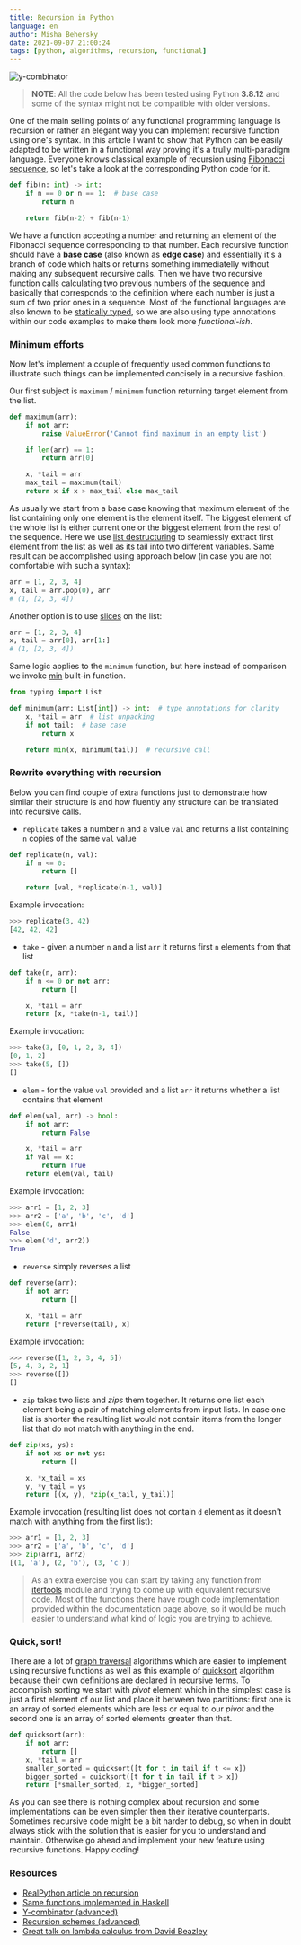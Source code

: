 ```yaml
---
title: Recursion in Python
language: en
author: Misha Behersky
date: 2021-09-07 21:00:24
tags: [python, algorithms, recursion, functional]
---
```


![y-combinator](/images/y_combinator.png)
> **NOTE**: All the code below has been tested using Python **3.8.12** and some of the syntax might not be compatible with older versions.

One of the main selling points of any functional programming language is recursion or rather an elegant way you can implement recursive function using one's syntax. In this article I want to show that Python can be easily adapted to be written in a functional way proving it's a trully multi-paradigm language.
Everyone knows classical example of recursion using [Fibonacci sequence](https://en.wikipedia.org/wiki/Fibonacci_number), so let's take a look at the corresponding Python code for it.

```python
def fib(n: int) -> int:
    if n == 0 or n == 1:  # base case
        return n

    return fib(n-2) + fib(n-1)
```

We have a function accepting a number and returning an element of the Fibonacci sequence corresponding to that number. Each recursive function should have a **base case** (also known as **edge case**) and essentially it's a branch of code which halts or returns something immediatelly without making any subsequent recursive calls. Then we have two recursive function calls calculating two previous numbers of the sequence and basically that corresponds to the definition where each number is just a sum of two prior ones in a sequence.
Most of the functional languages are also known to be [statically typed](https://en.wikipedia.org/wiki/Type_system#STATIC), so we are also using type annotations within our code examples to make them look more *functional-ish*.

### Minimum efforts

Now let's implement a couple of frequently used common functions to illustrate such things can be implemented concisely in a recursive fashion.

Our first subject is `maximum` / `minimum` function returning target element from the list.

```python
def maximum(arr):
    if not arr:
        raise ValueError('Cannot find maximum in an empty list')

    if len(arr) == 1:
        return arr[0]

    x, *tail = arr
    max_tail = maximum(tail)
    return x if x > max_tail else max_tail
```

As usually we start from a base case knowing that maximum element of the list containing only one element is the element itself.
The biggest element of the whole list is either current one or the biggest element from the rest of the sequence. Here we use [list destructuring](https://www.python.org/dev/peps/pep-3132/) to seamlessly extract first element from the list as well as its tail into two different variables.
Same result can be accomplished using approach below (in case you are not comfortable with such a syntax):

```python
arr = [1, 2, 3, 4]
x, tail = arr.pop(0), arr
# (1, [2, 3, 4])
```

Another option is to use [slices](https://docs.python.org/3/library/functions.html#slice) on the list:

```python
arr = [1, 2, 3, 4]
x, tail = arr[0], arr[1:]
# (1, [2, 3, 4])
```

Same logic applies to the `minimum` function, but here instead of comparison we invoke [min](https://docs.python.org/3/library/functions.html#min) built-in function.

```python
from typing import List

def minimum(arr: List[int]) -> int:  # type annotations for clarity
    x, *tail = arr  # list unpacking
    if not tail:  # base case
        return x

    return min(x, minimum(tail))  # recursive call
```

### Rewrite everything with recursion

Below you can find couple of extra functions just to demonstrate how similar their structure is and how fluently any structure can be translated into recursive calls.

* `replicate` takes a number `n` and a value `val` and returns a list containing `n` copies of the same `val` value

```python
def replicate(n, val):
    if n <= 0:
        return []

    return [val, *replicate(n-1, val)]
```

Example invocation:

```python
>>> replicate(3, 42)
[42, 42, 42]
```

* `take` - given a number `n` and a list `arr` it returns first `n` elements from that list

```python
def take(n, arr):
    if n <= 0 or not arr:
        return []

    x, *tail = arr
    return [x, *take(n-1, tail)]
```

Example invocation:

```python
>>> take(3, [0, 1, 2, 3, 4])
[0, 1, 2]
>>> take(5, [])
[]
```

* `elem` - for the value `val` provided and a list `arr` it returns whether a list contains that element

```python
def elem(val, arr) -> bool:
    if not arr:
        return False

    x, *tail = arr
    if val == x:
        return True
    return elem(val, tail)
```

Example invocation:

```python
>>> arr1 = [1, 2, 3]
>>> arr2 = ['a', 'b', 'c', 'd']
>>> elem(0, arr1)
False
>>> elem('d', arr2))
True
```

* `reverse` simply reverses a list

```python
def reverse(arr):
    if not arr:
        return []

    x, *tail = arr
    return [*reverse(tail), x]
```

Example invocation:

```python
>>> reverse([1, 2, 3, 4, 5])
[5, 4, 3, 2, 1]
>>> reverse([])
[]
```

* `zip` takes two lists and *zips* them together. It returns one list each element being a pair of matching elements from input lists. In case one list is shorter the resulting list would not contain items from the longer list that do not match with anything in the end.

```python
def zip(xs, ys):
    if not xs or not ys:
        return []

    x, *x_tail = xs
    y, *y_tail = ys
    return [(x, y), *zip(x_tail, y_tail)]
```

Example invocation (resulting list does not contain `d` element as it doesn't match with anything from the first list):

```python
>>> arr1 = [1, 2, 3]
>>> arr2 = ['a', 'b', 'c', 'd']
>>> zip(arr1, arr2)
[(1, 'a'), (2, 'b'), (3, 'c')]
```

> As an extra exercise you can start by taking any function from [itertools](https://docs.python.org/3/library/itertools.html) module and trying to come up with equivalent recursive code. Most of the functions there have rough code implementation provided within the documentation page above, so it would be much easier to understand what kind of logic you are trying to achieve.

### Quick, sort!

There are a lot of [graph traversal](https://en.wikipedia.org/wiki/Graph_traversal) algorithms which are easier to implement using recursive functions as well as this example of [quicksort](https://en.wikipedia.org/wiki/Quicksort) algorithm because their own definitions are declared in recursive terms. To accomplish sorting we start with *pivot* element which in the simplest case is just a first element of our list and place it between two partitions: first one is an array of sorted elements which are less or equal to our *pivot* and the second one is an array of sorted elements greater than that.

```python
def quicksort(arr):
    if not arr:
        return []
    x, *tail = arr
    smaller_sorted = quicksort([t for t in tail if t <= x])
    bigger_sorted = quicksort([t for t in tail if t > x])
    return [*smaller_sorted, x, *bigger_sorted]
```

As you can see there is nothing complex about recursion and some implementations can be even simpler then their iterative counterparts. Sometimes recursive code might be a bit harder to debug, so when in doubt always stick with the solution that is easier for you to understand and maintain. Otherwise go ahead and implement your new feature using recursive functions. Happy coding!

### Resources

* [RealPython article on recursion](https://realpython.com/python-recursion/)
* [Same functions implemented in Haskell](http://learnyouahaskell.com/recursion)
* [Y-combinator (advanced)](https://en.wikipedia.org/wiki/Fixed-point_combinator)
* [Recursion schemes (advanced)](http://comonad.com/reader/2009/recursion-schemes/)
* [Great talk on lambda calculus from David Beazley](https://youtu.be/pkCLMl0e_0k)
